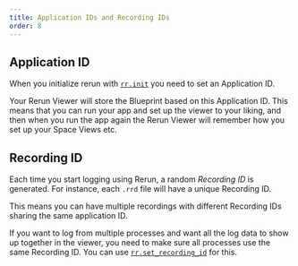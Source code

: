 ```yaml
---
title: Application IDs and Recording IDs
order: 8
---
```


## Application ID
When you initialize rerun with [`rr.init`](https://ref.rerun.io/docs/python/v0.2.0/common/initialization/#rerun.init) you need to set an Application ID.

Your Rerun Viewer will store the Blueprint based on this Application ID.
This means that you can run your app and set up the viewer to your liking,
and then when you run the app again the Rerun Viewer will remember how you set up your Space Views etc.

## Recording ID
Each time you start logging using Rerun, a random _Recording ID_ is generated.
For instance, each `.rrd` file will have a unique Recording ID.

This means you can have multiple recordings with different Recording IDs sharing the same application ID.

If you want to log from multiple processes and want all the log data to show up
together in the viewer, you need to make sure all processes use the same Recording ID.
You can use [`rr.set_recording_id`](https://ref.rerun.io/docs/python/v0.2.0/common/viewer_control/#rerun.set_recording_id) for this.

